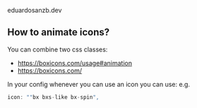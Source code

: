 eduardosanzb.dev

## How to animate icons?

You can combine two css classes:

- https://boxicons.com/usage#animation
- https://boxicons.com/


In your config whenever you can use an icon you can use:
e.g.

```js
icon: ""bx bxs-like bx-spin",

```
